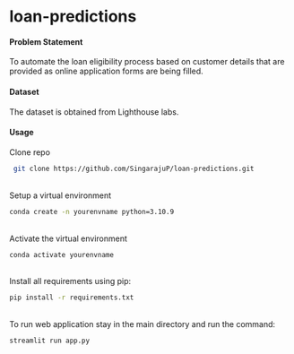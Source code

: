 # loan-predictions

#### Problem Statement
To automate the loan eligibility process based on customer details that are provided as online application forms are being filled. 

#### Dataset
The dataset is obtained from Lighthouse labs.

#### Usage
Clone repo 
```bash
 git clone https://github.com/SingarajuP/loan-predictions.git
```
<br />Setup a virtual environment
```bash
conda create -n yourenvname python=3.10.9
```
<br />Activate the virtual environment

```bash
conda activate yourenvname
```
<br />Install all requirements using pip:
```bash
pip install -r requirements.txt
```
<br />To run web application stay in the main directory and run the command:
```bash
streamlit run app.py
```
